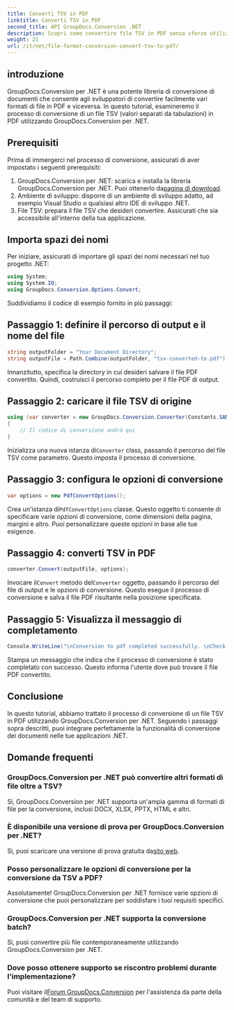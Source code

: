 ```yaml
---
title: Converti TSV in PDF
linktitle: Converti TSV in PDF
second_title: API GroupDocs.Conversion .NET
description: Scopri come convertire file TSV in PDF senza sforzo utilizzando GroupDocs.Conversion per .NET. Segui il nostro tutorial passo passo per un'integrazione perfetta.
weight: 21
url: /it/net/file-format-conversion-convert-tsv-to-pdf/
---
```

## introduzione
GroupDocs.Conversion per .NET è una potente libreria di conversione di documenti che consente agli sviluppatori di convertire facilmente vari formati di file in PDF e viceversa. In questo tutorial, esamineremo il processo di conversione di un file TSV (valori separati da tabulazioni) in PDF utilizzando GroupDocs.Conversion per .NET.
## Prerequisiti
Prima di immergerci nel processo di conversione, assicurati di aver impostato i seguenti prerequisiti:
1.  GroupDocs.Conversion per .NET: scarica e installa la libreria GroupDocs.Conversion per .NET. Puoi ottenerlo da[pagina di download](https://releases.groupdocs.com/conversion/net/).
2. Ambiente di sviluppo: disporre di un ambiente di sviluppo adatto, ad esempio Visual Studio o qualsiasi altro IDE di sviluppo .NET.
3. File TSV: prepara il file TSV che desideri convertire. Assicurati che sia accessibile all'interno della tua applicazione.

## Importa spazi dei nomi
Per iniziare, assicurati di importare gli spazi dei nomi necessari nel tuo progetto .NET:
```csharp
using System;
using System.IO;
using GroupDocs.Conversion.Options.Convert;
```

Suddividiamo il codice di esempio fornito in più passaggi:
## Passaggio 1: definire il percorso di output e il nome del file
```csharp
string outputFolder = "Your Document Directory";
string outputFile = Path.Combine(outputFolder, "tsv-converted-to.pdf");
```
Innanzitutto, specifica la directory in cui desideri salvare il file PDF convertito. Quindi, costruisci il percorso completo per il file PDF di output.
## Passaggio 2: caricare il file TSV di origine
```csharp
using (var converter = new GroupDocs.Conversion.Converter(Constants.SAMPLE_TSV))
{
    // Il codice di conversione andrà qui
}
```
 Inizializza una nuova istanza di`Converter` class, passando il percorso del file TSV come parametro. Questo imposta il processo di conversione.
## Passaggio 3: configura le opzioni di conversione
```csharp
var options = new PdfConvertOptions();
```
 Crea un'istanza di`PdfConvertOptions` classe. Questo oggetto ti consente di specificare varie opzioni di conversione, come dimensioni della pagina, margini e altro. Puoi personalizzare queste opzioni in base alle tue esigenze.
## Passaggio 4: converti TSV in PDF
```csharp
converter.Convert(outputFile, options);
```
 Invocare il`Convert` metodo del`Converter` oggetto, passando il percorso del file di output e le opzioni di conversione. Questo esegue il processo di conversione e salva il file PDF risultante nella posizione specificata.
## Passaggio 5: Visualizza il messaggio di completamento
```csharp
Console.WriteLine("\nConversion to pdf completed successfully. \nCheck output in {0}", outputFolder);
```
Stampa un messaggio che indica che il processo di conversione è stato completato con successo. Questo informa l'utente dove può trovare il file PDF convertito.

## Conclusione
In questo tutorial, abbiamo trattato il processo di conversione di un file TSV in PDF utilizzando GroupDocs.Conversion per .NET. Seguendo i passaggi sopra descritti, puoi integrare perfettamente la funzionalità di conversione dei documenti nelle tue applicazioni .NET.
## Domande frequenti
### GroupDocs.Conversion per .NET può convertire altri formati di file oltre a TSV?
Sì, GroupDocs.Conversion per .NET supporta un'ampia gamma di formati di file per la conversione, inclusi DOCX, XLSX, PPTX, HTML e altri.
### È disponibile una versione di prova per GroupDocs.Conversion per .NET?
 Sì, puoi scaricare una versione di prova gratuita da[sito web](https://releases.groupdocs.com/).
### Posso personalizzare le opzioni di conversione per la conversione da TSV a PDF?
Assolutamente! GroupDocs.Conversion per .NET fornisce varie opzioni di conversione che puoi personalizzare per soddisfare i tuoi requisiti specifici.
### GroupDocs.Conversion per .NET supporta la conversione batch?
Sì, puoi convertire più file contemporaneamente utilizzando GroupDocs.Conversion per .NET.
### Dove posso ottenere supporto se riscontro problemi durante l'implementazione?
 Puoi visitare il[Forum GroupDocs.Conversion](https://forum.groupdocs.com/c/conversion/11) per l'assistenza da parte della comunità e del team di supporto.